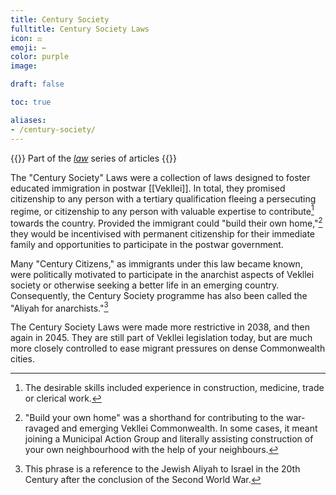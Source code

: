 ```yaml
---
title: Century Society
fulltitle: Century Society Laws
icon: ⚖️
emoji: ←
color: purple
image:

draft: false

toc: true

aliases:
- /century-society/
---
```

{{<note series>}}
 Part of the *[law](/law/)* series of articles
{{</note>}}

The "Century Society" Laws were a collection of laws designed to foster educated immigration in postwar [[Vekllei]]. In total, they promised citizenship to any person with a tertiary qualification fleeing a persecuting regime, or citizenship to any person with valuable expertise to contribute[^skills] towards the country. Provided the immigrant could "build their own home,"[^home] they would be incentivised with permanent citizenship for their immediate family and opportunities to participate in the postwar government.

Many "Century Citizens," as immigrants under this law became known, were politically motivated to participate in the anarchist aspects of Vekllei society or otherwise seeking a better life in an emerging country. Consequently, the Century Society programme has also been called the "Aliyah for anarchists."[^aliyah]

The Century Society Laws were made more restrictive in 2038, and then again in 2045. They are still part of Vekllei legislation today, but are much more closely controlled to ease migrant pressures on dense Commonwealth cities.

[^skills]: The desirable skills included experience in construction, medicine, trade or clerical work.
[^home]: "Build your own home" was a shorthand for contributing to the war-ravaged and emerging Vekllei Commonwealth. In some cases, it meant joining a Municipal Action Group and literally assisting construction of your own neighbourhood with the help of your neighbours.
[^aliyah]: This phrase is a reference to the Jewish Aliyah to Israel in the 20th Century after the conclusion of the Second World War.